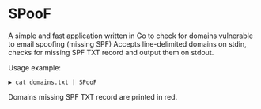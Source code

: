 # SPooF
A simple and fast application written in Go to check for domains vulnerable to email spoofing (missing SPF)
Accepts line-delimited domains on stdin, checks for missing SPF TXT record and output them on stdout.

Usage example:

```
▶ cat domains.txt | SPooF
```

Domains missing SPF TXT record are printed in red.  
